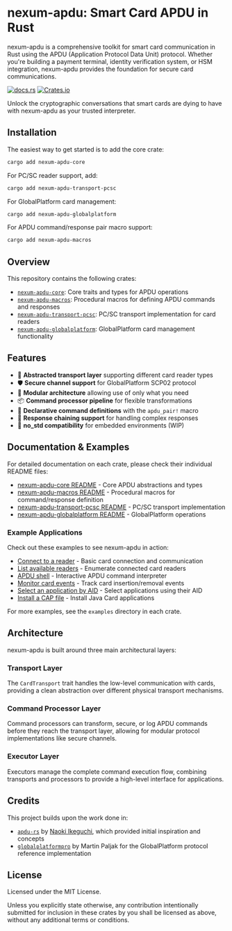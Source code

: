 # nexum-apdu: Smart Card APDU in Rust

nexum-apdu is a comprehensive toolkit for smart card communication in Rust using the APDU (Application Protocol Data Unit) protocol. Whether you're building a payment terminal, identity verification system, or HSM integration, nexum-apdu provides the foundation for secure card communications.

[![docs.rs](https://img.shields.io/docsrs/nexum-apdu-core/latest)](https://docs.rs/nexum-apdu-core)
[![Crates.io](https://img.shields.io/crates/v/nexum-apdu-core)](https://crates.io/crates/nexum-apdu-core)

Unlock the cryptographic conversations that smart cards are dying to have with nexum-apdu as your trusted interpreter.

## Installation

The easiest way to get started is to add the core crate:

```sh
cargo add nexum-apdu-core
```

For PC/SC reader support, add:

```sh
cargo add nexum-apdu-transport-pcsc
```

For GlobalPlatform card management:

```sh
cargo add nexum-apdu-globalplatform
```

For APDU command/response pair macro support:

```sh
cargo add nexum-apdu-macros
```

## Overview

This repository contains the following crates:

- [`nexum-apdu-core`]: Core traits and types for APDU operations
- [`nexum-apdu-macros`]: Procedural macros for defining APDU commands and responses
- [`nexum-apdu-transport-pcsc`]: PC/SC transport implementation for card readers
- [`nexum-apdu-globalplatform`]: GlobalPlatform card management functionality

[`nexum-apdu-core`]: https://github.com/nullisxyz/apdu/tree/main/crates/core
[`nexum-apdu-macros`]: https://github.com/nullisxyz/apdu/tree/main/crates/macros
[`nexum-apdu-transport-pcsc`]: https://github.com/nullisxyz/apdu/tree/main/crates/pcsc
[`nexum-apdu-globalplatform`]: https://github.com/nullisxyz/apdu/tree/main/crates/globalplatform

## Features

- 🎯 **Abstracted transport layer** supporting different card reader types
- 🛡️ **Secure channel support** for GlobalPlatform SCP02 protocol
- 🧩 **Modular architecture** allowing use of only what you need
- 📦 **Command processor pipeline** for flexible transformations
- 📝 **Declarative command definitions** with the `apdu_pair!` macro
- 🔄 **Response chaining support** for handling complex responses
- 🐧 **no_std compatibility** for embedded environments (WIP)

## Documentation & Examples

For detailed documentation on each crate, please check their individual README files:

- [nexum-apdu-core README](./crates/core/README.md) - Core APDU abstractions and types
- [nexum-apdu-macros README](./crates/macros/README.md) - Procedural macros for command/response definition
- [nexum-apdu-transport-pcsc README](./crates/pcsc/README.md) - PC/SC transport implementation
- [nexum-apdu-globalplatform README](./crates/globalplatform/README.md) - GlobalPlatform operations

### Example Applications

Check out these examples to see nexum-apdu in action:

- [Connect to a reader](./crates/pcsc/examples/connect.rs) - Basic card connection and communication
- [List available readers](./crates/pcsc/examples/list_readers.rs) - Enumerate connected card readers
- [APDU shell](./crates/pcsc/examples/apdu_shell.rs) - Interactive APDU command interpreter
- [Monitor card events](./crates/pcsc/examples/monitor_events.rs) - Track card insertion/removal events
- [Select an application by AID](./crates/pcsc/examples/select_aid.rs) - Select applications using their AID
- [Install a CAP file](./crates/globalplatform/examples/install_cap.rs) - Install Java Card applications

For more examples, see the `examples` directory in each crate.

## Architecture

nexum-apdu is built around three main architectural layers:

### Transport Layer

The `CardTransport` trait handles the low-level communication with cards, providing a clean abstraction over different physical transport mechanisms.

### Command Processor Layer

Command processors can transform, secure, or log APDU commands before they reach the transport layer, allowing for modular protocol implementations like secure channels.

### Executor Layer

Executors manage the complete command execution flow, combining transports and processors to provide a high-level interface for applications.

## Credits

This project builds upon the work done in:

- [`apdu-rs`](https://github.com/siketyan/apdu-rs) by [Naoki Ikeguchi](https://crates.io/users/siketyan), which provided initial inspiration and concepts
- [`globalplatformpro`](https://github.com/martinpaljak/GlobalPlatformPro) by Martin Paljak for the GlobalPlatform protocol reference implementation

## License

Licensed under the MIT License.

Unless you explicitly state otherwise, any contribution intentionally submitted for inclusion in these crates by you shall be licensed as above, without any additional terms or conditions.
